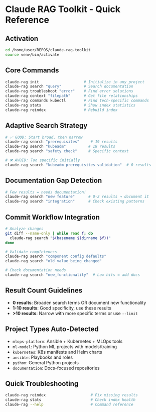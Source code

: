# Claude RAG Toolkit - Quick Reference

## Activation
```bash
cd /home/user/REPOS/claude-rag-toolkit
source venv/bin/activate
```

## Core Commands
```bash
claude-rag init                    # Initialize in any project
claude-rag search "query"          # Search documentation  
claude-rag troubleshoot "error"    # Find error solutions
claude-rag context "filepath"      # Get file relationships
claude-rag commands kubectl        # Find tech-specific commands
claude-rag stats                   # Show index statistics
claude-rag reindex                 # Rebuild index
```

## Adaptive Search Strategy
```bash
# ✅ GOOD: Start broad, then narrow
claude-rag search "prerequisites"     # 19 results
claude-rag search "kubeadm"          # 18 results  
claude-rag search "safety check"     # Specific context

# ❌ AVOID: Too specific initially  
claude-rag search "kubeadm prerequisites validation"  # 0 results
```

## Documentation Gap Detection
```bash
# Few results = needs documentation!
claude-rag search "new feature"      # 0-2 results → document it
claude-rag search "integration"      # Check existing patterns
```

## Commit Workflow Integration
```bash
# Analyze changes
git diff --name-only | while read f; do
  claude-rag search "$(basename $(dirname $f))"
done

# Validate completeness
claude-rag search "component config defaults"
claude-rag search "old_value_being_changed"

# Check documentation needs
claude-rag search "new_functionality"  # Low hits = add docs
```

## Result Count Guidelines
- **0 results**: Broaden search terms OR document new functionality
- **1-10 results**: Good specificity, use these results
- **>10 results**: Narrow with more specific terms or use `--limit`

## Project Types Auto-Detected
- `mlops-platform`: Ansible + Kubernetes + MLOps tools
- `ml-model`: Python ML projects with models/training
- `kubernetes`: K8s manifests and Helm charts
- `ansible`: Playbooks and roles
- `python`: General Python projects
- `documentation`: Docs-focused repositories

## Quick Troubleshooting
```bash
claude-rag reindex                    # Fix missing results
claude-rag stats                      # Check index health
claude-rag --help                     # Command reference
```